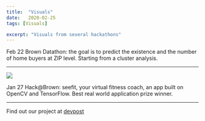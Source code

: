 ```yaml
---
title:  "Visuals"
date:   2020-02-25 
tags: [Visuals]

excerpt: "Visuals from several hackathons"
---
```


Feb 22 Brown Datathon: the goal is to predict the existence and the number of home buyers at ZIP level. Starting from a cluster analysis.

***
![](https://i.ibb.co/1vTR258/zip.png)


Jan 27 Hack@Brown: seefit, your virtual fitness coach, an app built on OpenCV and TensorFlow. Best real world application prize winner. 

***
Find out our project at [devpost](https://devpost.com/software/seefit)
